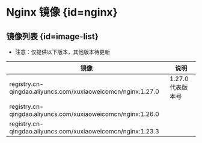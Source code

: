 # Nginx 镜像 {id=nginx}

## 镜像列表 {id=image-list}

- 注意：仅提供以下版本，其他版本待更新

| 镜像                                                           | 说明           |
|--------------------------------------------------------------|--------------|
| registry.cn-qingdao.aliyuncs.com/xuxiaoweicomcn/nginx:1.27.0 | 1.27.0 代表版本号 |
| registry.cn-qingdao.aliyuncs.com/xuxiaoweicomcn/nginx:1.26.0 |              |
| registry.cn-qingdao.aliyuncs.com/xuxiaoweicomcn/nginx:1.23.3 |              |

<style>

._image_registry_cn-qingdao_aliyuncs_com_xuxiaoweicomcn_nginx table tr th:nth-child(1), 
._image_registry_cn-qingdao_aliyuncs_com_xuxiaoweicomcn_nginx table tr td:nth-child(1) {
    min-width: 445px;
}

._image_registry_cn-qingdao_aliyuncs_com_xuxiaoweicomcn_nginx table tr th:nth-child(2), 
._image_registry_cn-qingdao_aliyuncs_com_xuxiaoweicomcn_nginx table tr td:nth-child(2) {
    min-width: 135px;
}

</style>